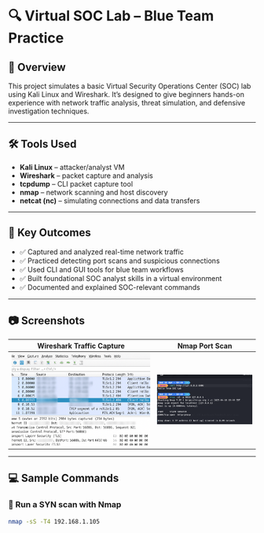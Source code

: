 # 🔍 Virtual SOC Lab – Blue Team Practice

## 📌 Overview

This project simulates a basic Virtual Security Operations Center (SOC) lab using Kali Linux and Wireshark. It’s designed to give beginners hands-on experience with network traffic analysis, threat simulation, and defensive investigation techniques.

---

## 🛠️ Tools Used

- **Kali Linux** – attacker/analyst VM
- **Wireshark** – packet capture and analysis
- **tcpdump** – CLI packet capture tool
- **nmap** – network scanning and host discovery
- **netcat (nc)** – simulating connections and data transfers

---

## 🎯 Key Outcomes

- ✅ Captured and analyzed real-time network traffic
- ✅ Practiced detecting port scans and suspicious connections
- ✅ Used CLI and GUI tools for blue team workflows
- ✅ Built foundational SOC analyst skills in a virtual environment
- ✅ Documented and explained SOC-relevant commands


---

## 📷 Screenshots

| Wireshark Traffic Capture | Nmap Port Scan |
|---------------------------|----------------|
| ![](https://raw.githubusercontent.com/tchaiwanda/Virtual-SOC-Lab/main/Virtual-SOC-Lab/images/wireshark-loopback.png) | ![](https://raw.githubusercontent.com/tchaiwanda/Virtual-SOC-Lab/main/Virtual-SOC-Lab/images/curl-nmap.png) |
---

## 💻 Sample Commands

### 🔎 Run a SYN scan with Nmap
```bash
nmap -sS -T4 192.168.1.105
